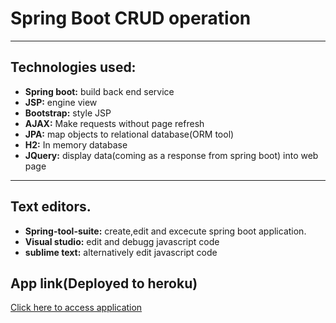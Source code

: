 # Spring Boot CRUD operation
------------------------------------

## Technologies used:

* **Spring boot:** build back end service
* **JSP:** engine view
* **Bootstrap:** style JSP
* **AJAX:** Make requests without page refresh
* **JPA:** map objects to relational database(ORM tool)
* **H2:** In memory database
* **JQuery:** display data(coming as a response from spring boot) into web page
---------------------------------------

## Text editors.

* **Spring-tool-suite:** create,edit and excecute spring boot application.
* **Visual studio:** edit and debugg javascript code
* **sublime text:** alternatively edit javascript code

## App link(Deployed to heroku)
<a href="https://crud-spring-boot-app.herokuapp.com/"> Click here to access application </a>

